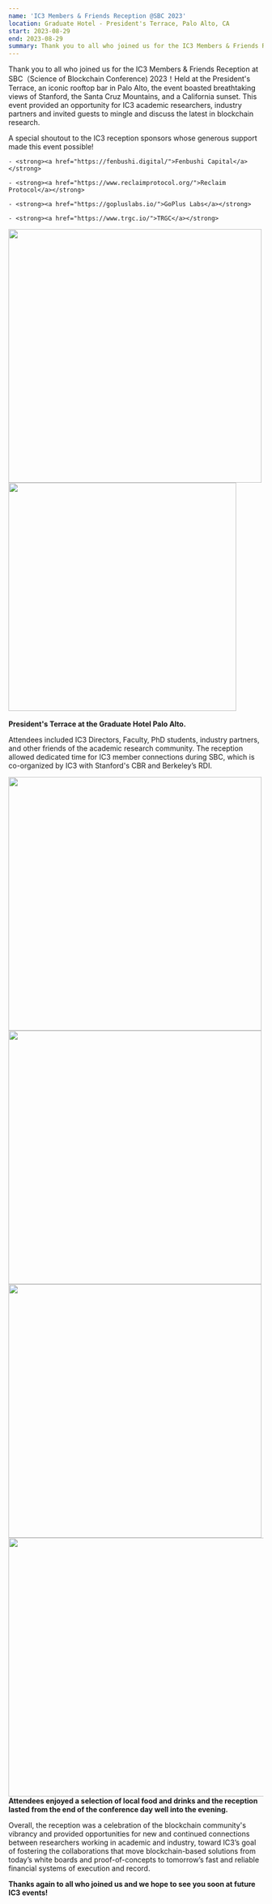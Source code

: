 ```yaml
---
name: 'IC3 Members & Friends Reception @SBC 2023'
location: Graduate Hotel - President's Terrace, Palo Alto, CA
start: 2023-08-29
end: 2023-08-29
summary: Thank you to all who joined us for the IC3 Members & Friends Reception at SBC（Science of Blockchain Conference) 2023！Held at the <a href="https://www.graduatehotels.com/palo-alto/restaurant/presidents-terrace/">President's Terrace</a>, an iconic rooftop bar in Palo Alto, the event boasted breathtaking views of Stanford, the Santa Cruz Mountains, and a California sunset. This event provided an opportunity for IC3 academic researchers, industry partners and invited guests to mingle and discuss the latest in blockchain research.
---
```



Thank you to all who joined us for the IC3 Members & Friends Reception at SBC（Science of Blockchain Conference) 2023！Held at the President's Terrace, an iconic rooftop bar in Palo Alto, the event boasted breathtaking views of Stanford, the Santa Cruz Mountains, and a California sunset. This event provided an opportunity for IC3 academic researchers, industry partners and invited guests to mingle and discuss the latest in blockchain research.

A special shoutout to the IC3 reception sponsors whose generous support made this event possible!

    - <strong><a href="https://fenbushi.digital/">Fenbushi Capital</a></strong>
    
    - <strong><a href="https://www.reclaimprotocol.org/">Reclaim Protocol</a></strong>
    
    - <strong><a href="https://gopluslabs.io/">GoPlus Labs</a></strong>
    
    - <strong><a href="https://www.trgc.io/">TRGC</a></strong>


<div class="ui center aligned basic segment">
    <div class="ui center image">
        <img class="ui image" src="../images/events/SBC2023/1.jpg" alt="" width="500"/>
    </div>
    <div class="ui center image">
        <img class="ui image" src="../images/events/SBC2023/2.jpg" alt="" width="450"/>
    </div><br>
    <div class="ui center image">
        <img class="ui image" src="../images/events/SBC2023/3.jpg" alt="" />
    </div>
    <div class="ui bottom attached message">
        <strong>President's Terrace at the Graduate Hotel Palo Alto.
    </strong><br>
    </div>    
</div>   

Attendees included IC3 Directors, Faculty, PhD students, industry partners, and other friends of the academic research community. The reception allowed dedicated time for IC3 member connections during SBC, which is co-organized by IC3 with Stanford's CBR and Berkeley’s RDI.

<div class="ui center aligned basic segment">
    <div class="ui center image">
        <img class="ui image" src="../images/events/SBC2023/4.jpg" alt="" width="500"/>
    </div>
    <div class="ui center image">
        <img class="ui image" src="../images/events/SBC2023/5.jpg" alt="" width="500"/>
    </div>
    <div class="ui center image">
        <img class="ui image" src="../images/events/SBC2023/6.jpg" alt="" width="500"/>
    </div>
    <div class="ui center image">
        <img class="ui image" src="../images/events/SBC2023/7.jpg" alt="" width="510"/>
    </div>
    <div class="ui bottom attached message">
        <strong>Attendees enjoyed a selection of local food and drinks and the reception lasted from the end of the conference day well into the evening.
    </strong><br>
    </div>    
</div>   

Overall, the reception was a celebration of the blockchain community's vibrancy and provided opportunities for new and continued connections between researchers working in academic and industry, toward IC3’s goal of fostering the collaborations that move blockchain-based solutions from today’s white boards and proof-of-concepts to tomorrow’s fast and reliable financial systems of execution and record.

**Thanks again to all who joined us and we hope to see you soon at future IC3 events!**



